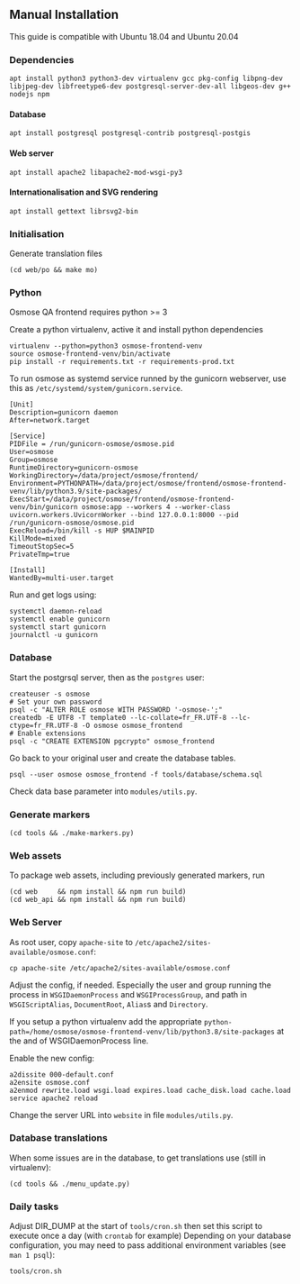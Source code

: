 Manual Installation
-------------------

This guide is compatible with Ubuntu 18.04 and Ubuntu 20.04

### Dependencies

```
apt install python3 python3-dev virtualenv gcc pkg-config libpng-dev libjpeg-dev libfreetype6-dev postgresql-server-dev-all libgeos-dev g++ nodejs npm
```

#### Database

```
apt install postgresql postgresql-contrib postgresql-postgis
```

#### Web server

```
apt install apache2 libapache2-mod-wsgi-py3
```

#### Internationalisation and SVG rendering

```
apt install gettext librsvg2-bin
```

### Initialisation

Generate translation files
```
(cd web/po && make mo)
```


### Python

Osmose QA frontend requires python >= 3

Create a python virtualenv, active it and install python dependencies
```
virtualenv --python=python3 osmose-frontend-venv
source osmose-frontend-venv/bin/activate
pip install -r requirements.txt -r requirements-prod.txt
```

To run osmose as systemd service runned by the gunicorn webserver, use this as `/etc/systemd/system/gunicorn.service`.

```
[Unit]
Description=gunicorn daemon
After=network.target

[Service]
PIDFile = /run/gunicorn-osmose/osmose.pid
User=osmose
Group=osmose
RuntimeDirectory=gunicorn-osmose
WorkingDirectory=/data/project/osmose/frontend/
Environment=PYTHONPATH=/data/project/osmose/frontend/osmose-frontend-venv/lib/python3.9/site-packages/
ExecStart=/data/project/osmose/frontend/osmose-frontend-venv/bin/gunicorn osmose:app --workers 4 --worker-class uvicorn.workers.UvicornWorker --bind 127.0.0.1:8000 --pid /run/gunicorn-osmose/osmose.pid
ExecReload=/bin/kill -s HUP $MAINPID
KillMode=mixed
TimeoutStopSec=5
PrivateTmp=true

[Install]
WantedBy=multi-user.target
```

Run and get logs using:
```
systemctl daemon-reload
systemctl enable gunicorn
systemctl start gunicorn
journalctl -u gunicorn
```

### Database

Start the postgrsql server, then as the `postgres` user:
```
createuser -s osmose
# Set your own password
psql -c "ALTER ROLE osmose WITH PASSWORD '-osmose-';"
createdb -E UTF8 -T template0 --lc-collate=fr_FR.UTF-8 --lc-ctype=fr_FR.UTF-8 -O osmose osmose_frontend
# Enable extensions
psql -c "CREATE EXTENSION pgcrypto" osmose_frontend
```

Go back to your original user and create the database tables.
```
psql --user osmose osmose_frontend -f tools/database/schema.sql
```

Check data base parameter into `modules/utils.py`.


### Generate markers
```
(cd tools && ./make-markers.py)
```


### Web assets

To package web assets, including previously generated markers, run
```
(cd web     && npm install && npm run build)
(cd web_api && npm install && npm run build)
```


### Web Server

As root user, copy `apache-site` to `/etc/apache2/sites-available/osmose.conf`:
```
cp apache-site /etc/apache2/sites-available/osmose.conf
```

Adjust the config, if needed. Especially the user and group running the process in
`WSGIDaemonProcess` and `WSGIProcessGroup`, and path in `WSGIScriptAlias`,
`DocumentRoot`, `Alias`s and `Directory`.

If you setup a python virtualenv add the appropriate `python-path=/home/osmose/osmose-frontend-venv/lib/python3.8/site-packages`
at the and of WSGIDaemonProcess line.

Enable the new config:
```
a2dissite 000-default.conf
a2ensite osmose.conf
a2enmod rewrite.load wsgi.load expires.load cache_disk.load cache.load
service apache2 reload
```

Change the server URL into `website` in file `modules/utils.py`.


### Database translations

When some issues are in the database, to get translations use (still in virtualenv):
```
(cd tools && ./menu_update.py)
```

### Daily tasks

Adjust DIR_DUMP at the start of `tools/cron.sh` then set this script to execute once a day (with `crontab` for example)
Depending on your database configuration, you may need to pass additional environment variables (see `man 1 psql`):
```
tools/cron.sh
```
